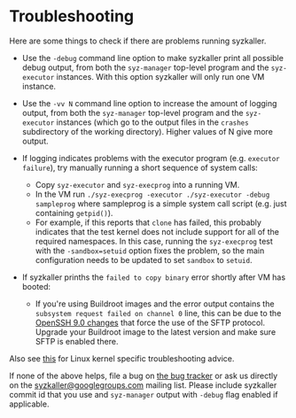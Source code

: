 # Troubleshooting

Here are some things to check if there are problems running syzkaller.

 - Use the `-debug` command line option to make syzkaller print all possible debug output,
   from both the `syz-manager` top-level program and the `syz-executor` instances.
   With this option syzkaller will only run one VM instance.

 - Use the `-vv N` command line option to increase the amount of logging output, from both
   the `syz-manager` top-level program and the `syz-executor` instances (which go to the
   output files in the `crashes` subdirectory of the working directory). Higher values of
   N give more output.

 - If logging indicates problems with the executor program (e.g. `executor failure`),
   try manually running a short sequence of system calls:
     - Copy `syz-executor` and `syz-execprog` into a running VM.
     - In the VM run `./syz-execprog -executor ./syz-executor -debug sampleprog` where
       sampleprog is a simple system call script (e.g. just containing `getpid()`).
     - For example, if this reports that `clone` has failed, this probably indicates
       that the test kernel does not include support for all of the required namespaces.
       In this case, running the `syz-execprog` test with the `-sandbox=setuid` option fixes the problem,
       so the main configuration needs to be updated to set `sandbox` to `setuid`.

 - If syzkaller prinths the `failed to copy binary` error shortly after VM has booted:
     - If you're using Buildroot images and the error output contains the `subsystem request
       failed on channel 0` line, this can be due to the [OpenSSH 9.0 changes](https://www.openssh.com/txt/release-9.0)
       that force the use of the SFTP protocol. Upgrade your Buildroot image to the latest version and
       make sure SFTP is enabled there.

Also see [this](linux/troubleshooting.md) for Linux kernel specific troubleshooting advice.

If none of the above helps, file a bug on [the bug tracker](https://github.com/google/syzkaller/issues)
or ask us directly on the syzkaller@googlegroups.com mailing list.
Please include syzkaller commit id that you use and `syz-manager` output with `-debug` flag enabled if applicable.
